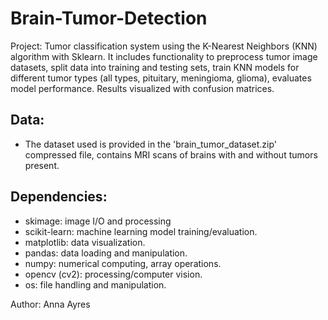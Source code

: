 # Brain-Tumor-Detection
Project: Tumor classification system using the K-Nearest Neighbors (KNN) algorithm with Sklearn. It includes functionality to preprocess tumor image datasets, split data into training and testing sets, train KNN models for different tumor types (all types, pituitary, meningioma, glioma), evaluates model performance. Results visualized with confusion matrices.

## Data: 
   - The dataset used is provided in the 'brain_tumor_dataset.zip' compressed file, contains MRI scans of brains with and without tumors present.
## Dependencies:
- skimage: image I/O and processing
- scikit-learn: machine learning model training/evaluation.
- matplotlib: data visualization.
- pandas: data loading and manipulation.
- numpy: numerical computing, array operations.
- opencv (cv2): processing/computer vision.
- os: file handling and manipulation.
  
Author: Anna Ayres
